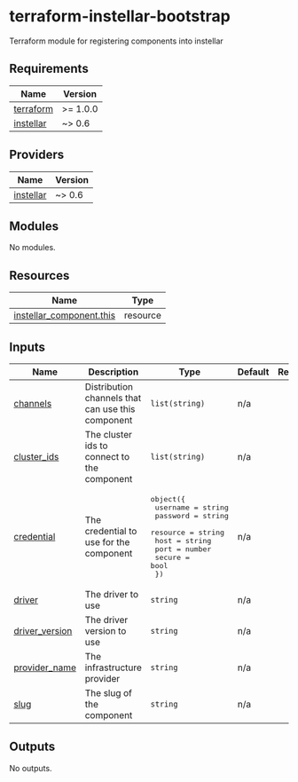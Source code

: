 # terraform-instellar-bootstrap
Terraform module for registering components into instellar


<!-- BEGIN_TF_DOCS -->
## Requirements

| Name | Version |
|------|---------|
| <a name="requirement_terraform"></a> [terraform](#requirement\_terraform) | >= 1.0.0 |
| <a name="requirement_instellar"></a> [instellar](#requirement\_instellar) | ~> 0.6 |

## Providers

| Name | Version |
|------|---------|
| <a name="provider_instellar"></a> [instellar](#provider\_instellar) | ~> 0.6 |

## Modules

No modules.

## Resources

| Name | Type |
|------|------|
| [instellar_component.this](https://registry.terraform.io/providers/upmaru/instellar/latest/docs/resources/component) | resource |

## Inputs

| Name | Description | Type | Default | Required |
|------|-------------|------|---------|:--------:|
| <a name="input_channels"></a> [channels](#input\_channels) | Distribution channels that can use this component | `list(string)` | n/a | yes |
| <a name="input_cluster_ids"></a> [cluster\_ids](#input\_cluster\_ids) | The cluster ids to connect to the component | `list(string)` | n/a | yes |
| <a name="input_credential"></a> [credential](#input\_credential) | The credential to use for the component | <pre>object({<br>    username = string<br>    password = string<br>    resource = string<br>    host     = string<br>    port     = number<br>    secure   = bool<br>  })</pre> | n/a | yes |
| <a name="input_driver"></a> [driver](#input\_driver) | The driver to use | `string` | n/a | yes |
| <a name="input_driver_version"></a> [driver\_version](#input\_driver\_version) | The driver version to use | `string` | n/a | yes |
| <a name="input_provider_name"></a> [provider\_name](#input\_provider\_name) | The infrastructure provider | `string` | n/a | yes |
| <a name="input_slug"></a> [slug](#input\_slug) | The slug of the component | `string` | n/a | yes |

## Outputs

No outputs.
<!-- END_TF_DOCS -->